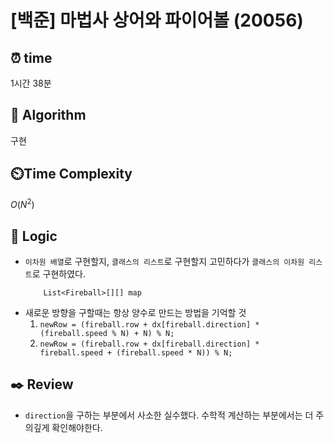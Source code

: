 # [백준] 마법사 상어와 파이어볼 (20056)

## ⏰  **time**

1시간 38분

## :pushpin: **Algorithm**
구현

## ⏲️**Time Complexity**

$O(N^2)$

## :round_pushpin: **Logic**
- `이차원 배열`로 구현할지, `클래스의 리스트`로 구현할지 고민하다가 `클래스의 이차원 리스트`로 구현하였다.
    ```
        List<Fireball>[][] map
    ```
- 새로운 방향을 구할때는 항상 양수로 만드는 방법을 기억할 것
    1. `newRow = (fireball.row + dx[fireball.direction] * (fireball.speed % N) + N) % N;`
    2. `newRow = (fireball.row + dx[fireball.direction] * fireball.speed + (fireball.speed * N)) % N;`

## :black_nib: **Review**
- `direction`을 구하는 부분에서 사소한 실수했다. 수학적 계산하는 부분에서는 더 주의깊게 확인해야한다.
